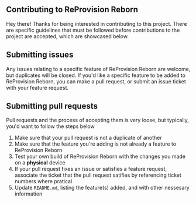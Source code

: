 ## Contributing to ReProvision Reborn
Hey there! Thanks for being interested in contributing to this project. There are specific guidelines that must be followed before contributions to the project are accepted, which are showcased below.

## Submitting issues
Any issues relating to a specific feature of ReProvision Reborn are welcome, but duplicates will be closed. If you'd like a specific feature to be added to ReProvision Reborn, you can make a pull request, or submit an issue ticket with your feature request.

## Submitting pull requests
Pull requests and the process of accepting them is very loose, but typically, you'd want to follow the steps below
1. Make sure that your pull request is not a duplicate of another
2. Make sure that the feature you're adding is not already a feature to ReProvision Reborn
3. Test your own build of ReProvision Reborn with the changes you made on a **physical** device
4. If your pull request fixes an issue or satisfies a feature request, associate the ticket that the pull request satifies by referencing ticket numbers where pratical
5. Update ``README.md``, listing the feature(s) added, and with other nessesary information
